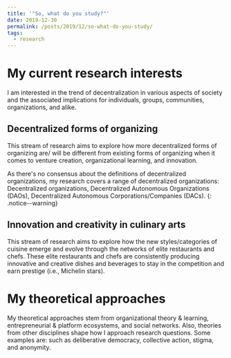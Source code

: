 ```yaml
---
title: '"So, what do you study?"'
date: 2019-12-30
permalink: /posts/2019/12/so-what-do-you-study/
tags:
  - research
---
```


My current research interests
======
I am interested in the trend of decentralization in various aspects of society and the associated implications for individuals, groups, communities, organizations, and alike.  

Decentralized forms of organizing
------
This stream of research aims to explore how more decentralized forms of organizing are/ will be different from existing forms of organizing when it comes to venture creation, organizational learning, and innovation.

As there's no consensus about the definitions of decentralized organizations, my research covers a range of decentralized organizations: Decentralized organizations, Decentralized Autonomous Organizations (DAOs), Decentralized Autonomous Corporations/Companies (DACs).
{: .notice--warning}

Innovation and creativity in culinary arts
------
This stream of research aims to explore how the new styles/categories of cuisine emerge and evolve through the networks of elite restaurants and chefs. These elite restaurants and chefs are consistently producing innovative and creative dishes and beverages to stay in the competition and earn prestige (i.e., Michelin stars).

My theoretical approaches
======
My theoretical approaches stem from organizational theory & learning, entrepreneurial & platform ecosystems, and social networks. Also, theories from other disciplines shape how I approach research questions. Some examples are:  such as deliberative democracy, collective action, stigma, and anonymity. 
